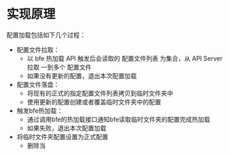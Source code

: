 # 实现原理

配置加载包括如下几个过程：
- 配置文件拉取：
    - 以 bfe 热加载 API 触发后会读取的 配置文件列表 为集合，从 API Server 拉取 一到多个 配置文件
    - 如果没有更新的配置，退出本次配置加载
- 配置文件落盘：
    - 将现有的正式的指定配置文件列表拷贝到临时文件夹中
    - 使用更新的配置创建或者覆盖临时文件夹中的配置
- 触发bfe热加载：
    - 通过调用bfe的热加载接口通知bfe读取临时文件夹的配置完成热加载
    - 如果失败，退出本次配置加载
- 将临时文件夹配置设置为正式配置
    - 删除当